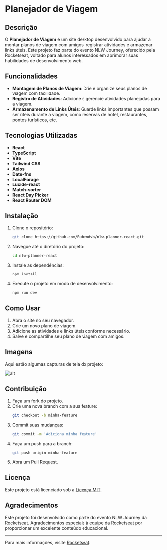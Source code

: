 # Planejador de Viagem

## Descrição

O **Planejador de Viagem** é um site desktop desenvolvido para ajudar a montar planos de viagem com amigos, registrar atividades e armazenar links úteis. Este projeto faz parte do evento NLW Journey, oferecido pela Rocketseat, voltado para alunos interessados em aprimorar suas habilidades de desenvolvimento web.

## Funcionalidades

- **Montagem de Planos de Viagem**: Crie e organize seus planos de viagem com facilidade.
- **Registro de Atividades**: Adicione e gerencie atividades planejadas para a viagem.
- **Armazenamento de Links Úteis**: Guarde links importantes que possam ser úteis durante a viagem, como reservas de hotel, restaurantes, pontos turísticos, etc.

## Tecnologias Utilizadas

- **React**
- **TypeScript**
- **Vite**
- **Tailwind CSS**
- **Axios**
- **Date-fns**
- **LocalForage**
- **Lucide-react**
- **Match-sorter**
- **React Day Picker**
- **React Router DOM**

## Instalação

1. Clone o repositório:
   ```sh
   git clone https://github.com/Rubendvb/nlw-planner-react.git
   ```
2. Navegue até o diretório do projeto:
   ```sh
   cd nlw-planner-react
   ```
3. Instale as dependências:
   ```sh
   npm install
   ```
4. Execute o projeto em modo de desenvolvimento:
   ```sh
   npm run dev
   ```

## Como Usar

1. Abra o site no seu navegador.
2. Crie um novo plano de viagem.
3. Adicione as atividades e links úteis conforme necessário.
4. Salve e compartilhe seu plano de viagem com amigos.

## Imagens

Aqui estão algumas capturas de tela do projeto:

![alt]('/public/project.gif')

## Contribuição

1. Faça um fork do projeto.
2. Crie uma nova branch com a sua feature:
   ```sh
   git checkout -b minha-feature
   ```
3. Commit suas mudanças:
   ```sh
   git commit -m 'Adiciona minha feature'
   ```
4. Faça um push para a branch:
   ```sh
   git push origin minha-feature
   ```
5. Abra um Pull Request.

## Licença

Este projeto está licenciado sob a [Licença MIT](LICENSE).

## Agradecimentos

Este projeto foi desenvolvido como parte do evento NLW Journey da Rocketseat. Agradecimentos especiais à equipe da Rocketseat por proporcionar um excelente conteúdo educacional.

---

Para mais informações, visite [Rocketseat](https://rocketseat.com.br).
